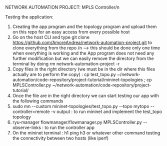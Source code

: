 NETWORK AUTOMATION PROJECT: MPLS Controller/n

Testing the application:
1) Creating the app program and the topology program and upload them on this repo for an easy access from every possible host
2) Go on the host CLI and type git clone https://github.com/AmoreAndrea/network-automation-project.git to clone everything from the repo /n --> this should be done only one time when everything is working and the App program does not need any further modification but we can easily remove the directory from the terminal by doing rm network-automation-project -r
3) Copy files in the right directory (we must be in the dir where this files actually are to perform the copy) : cp test_topo.py ~/network-automation/code-repository/project-tutorial/mininet-topologies ; cp MPLSController.py ~/network-automation/code-repository/project-tutorial/
4) Once the file are in the right directory we can start testing our app with the following commands
5) sudo mn --custom mininet-topologies/test_topo.py --topo mytopo --controller=remote -v output : to run mininet and implement the test_topo topology
6) ryu-manager flowmanager/flowmanager.py MPLSController.py --observe-links : to run the controller app
7) On the mininet terminal : h1 ping h3 or whatever other command testing the connectivity between two hosts (like iperf)
   
   
